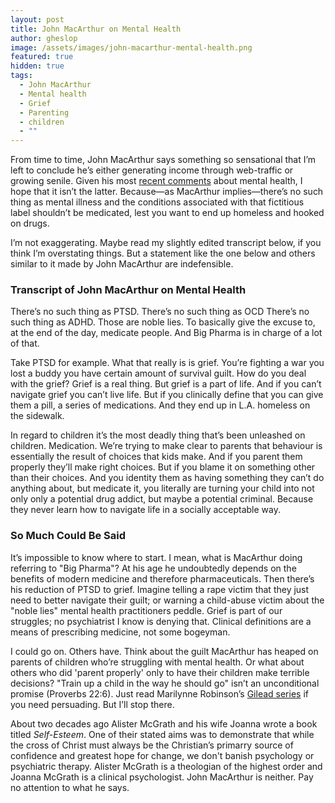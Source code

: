 ```yaml
---
layout: post
title: John MacArthur on Mental Health
author: gheslop
image: /assets/images/john-macarthur-mental-health.png
featured: true
hidden: true
tags:
  - John MacArthur
  - Mental health
  - Grief
  - Parenting
  - children
  - ""
---
```

From time to time, John MacArthur says something so sensational that I’m left to conclude he’s either generating income through web-traffic or growing senile. Given his most [recent comments](https://www.youtube.com/watch?v=AhgEy51sTgw) about mental health, I hope that it isn’t the latter. Because—as MacArthur implies—there’s no such thing as mental illness and the conditions associated with that fictitious label shouldn’t be medicated, lest you want to end up homeless and hooked on drugs.

I’m not exaggerating. Maybe read my slightly edited transcript below, if you think I’m overstating things. But a statement like the one below and others similar to it made by John MacArthur are indefensible.

### Transcript of John MacArthur on Mental Health

There’s no such thing as PTSD. There’s no such thing as OCD There’s no such thing as ADHD. Those are noble lies. To basically give the excuse to, at the end of the day, medicate people. And Big Pharma is in charge of a lot of that.

Take PTSD for example. What that really is is grief. You’re fighting a war you lost a buddy you have certain amount of survival guilt. How do you deal with the grief? Grief is a real thing. But grief is a part of life. And if you can’t navigate grief you can’t live life. But if you clinically define that you can give them a pill, a series of medications. And they end up in L.A. homeless on the sidewalk.

In regard to children it’s the most deadly thing that’s been unleashed on children. Medication. We’re trying to make clear to parents that behaviour is essentially the result of choices that kids make. And if you parent them properly they’ll make right choices. But if you blame it on something other than their choices. And you identity them as having something they can’t do anything about, but medicate it, you literally are turning your child into not only only a potential drug addict, but maybe a potential criminal. Because they never learn how to navigate life in a socially acceptable way.

### So Much Could Be Said

It’s impossible to know where to start. I mean, what is MacArthur doing referring to "Big Pharma"? At his age he undoubtedly depends on the benefits of modern medicine and therefore pharmaceuticals. Then there’s his reduction of PTSD to grief. Imagine telling a rape victim that they just need to better navigate their guilt; or warning a child-abuse victim about the "noble lies" mental health practitioners peddle. Grief is part of our struggles; no psychiatrist I know is denying that. Clinical definitions are a means of prescribing medicine, not some bogeyman.

I could go on. Others have. Think about the guilt MacArthur has heaped on parents of children who’re struggling with mental health. Or what about others who did 'parent properly' only to have their children make terrible decisions? "Train up a child in the way he should go" isn’t an unconditional promise (Proverbs 22:6). Just read Marilynne Robinson’s [Gilead series](https://rekindle.co.za/content/2023-03-08-marilynne-robinson-model-fathers) if you need persuading. But I’ll stop there.

About two decades ago Alister McGrath and his wife Joanna wrote a book titled *Self-Esteem*. One of their stated aims was to demonstrate that while the cross of Christ must always be the Christian’s primarry source of confidence and greatest hope for change, we don't banish psychology or psychiatric therapy. Alister McGrath is a theologian of the highest order and Joanna McGrath is a clinical psychologist. John MacArthur is neither. Pay no attention to what he says.